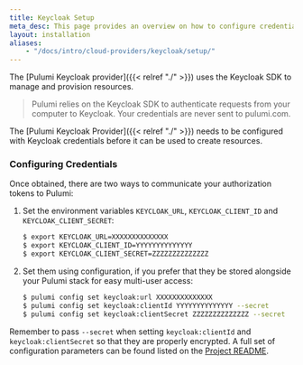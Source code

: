 ```yaml
---
title: Keycloak Setup
meta_desc: This page provides an overview on how to configure credentials for the Pulumi Keycloak Provider.
layout: installation
aliases:
    - "/docs/intro/cloud-providers/keycloak/setup/"
---
```


The [Pulumi Keycloak provider]({{< relref "./" >}}) uses the Keycloak SDK to manage and provision resources.

> Pulumi relies on the Keycloak SDK to authenticate requests from your computer to Keycloak. Your credentials are never sent
> to pulumi.com.

The [Pulumi Keycloak Provider]({{< relref "./" >}}) needs to be configured with Keycloak credentials
before it can be used to create resources.

### Configuring Credentials

Once obtained, there are two ways to communicate your authorization tokens to Pulumi:

1. Set the environment variables `KEYCLOAK_URL`, `KEYCLOAK_CLIENT_ID` and `KEYCLOAK_CLIENT_SECRET`:

    ```bash
    $ export KEYCLOAK_URL=XXXXXXXXXXXXXX
    $ export KEYCLOAK_CLIENT_ID=YYYYYYYYYYYYYY
    $ export KEYCLOAK_CLIENT_SECRET=ZZZZZZZZZZZZZZ
    ```

2. Set them using configuration, if you prefer that they be stored alongside your Pulumi stack for easy multi-user access:

    ```bash
    $ pulumi config set keycloak:url XXXXXXXXXXXXXX
    $ pulumi config set keycloak:clientId YYYYYYYYYYYYYY --secret
    $ pulumi config set keycloak:clientSecret ZZZZZZZZZZZZZZ --secret
    ```

Remember to pass `--secret` when setting `keycloak:clientId` and `keycloak:clientSecret` so that they are properly encrypted. A full set of configuration parameters
can be found listed on the [Project README](https://github.com/pulumi/pulumi-keycloak/blob/master/README.md).
